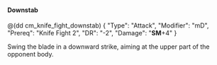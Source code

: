 #### Downstab

@(dd cm_knife_fight_downstab)
{ "Type": "Attack",
	"Modifier": "mD",
	"Prereq": "Knife Fight 2",
	"DR": "-2",
	"Damage": "__SM__+4"
}

Swing the blade in a downward strike, aiming at the upper part of the
opponent body.
